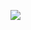 ![](https://bat.bing.com/action/0?ti=56018282&Ver=2&mid=4786df95-5250-4db0-ba52-69168812f225&sid=201ffde0635411ee902411d77b750559&vid=20202bf0635411ee9ac03f2e618b0b9f&vids=0&msclkid=N&pi=0&lg=en-US&sw=800&sh=600&sc=24&nwd=1&tl=Shortform%20%7C%20Anything%20You%20Want&p=https%3A%2F%2Fwww.shortform.com%2Fapp%2Fbook%2Fanything-you-want%2Fexercise-take-ownership-of-your-role-at-work&r=&lt=304&evt=pageLoad&sv=1&rn=397054)
